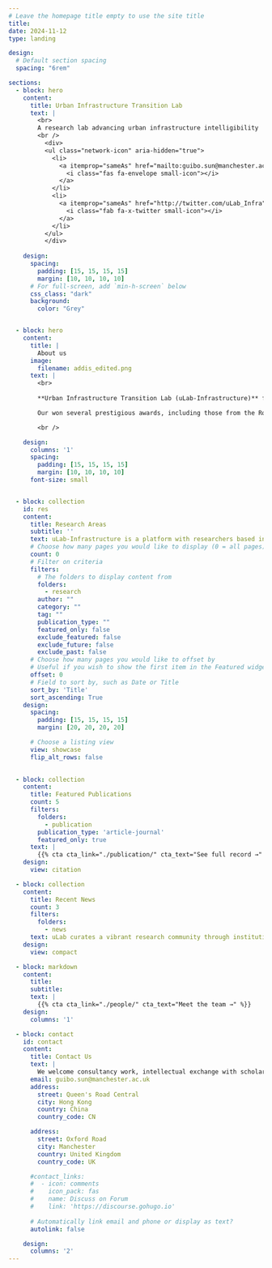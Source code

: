```yaml
---
# Leave the homepage title empty to use the site title
title: 
date: 2024-11-12
type: landing

design:
  # Default section spacing
  spacing: "6rem"

sections:
  - block: hero
    content:
      title: Urban Infrastructure Transition Lab
      text: | 
        <br>
        A research lab advancing urban infrastructure intelligibility
        <br />
          <div>
          <ul class="network-icon" aria-hidden="true">
            <li>
              <a itemprop="sameAs" href="mailto:guibo.sun@manchester.ac.uk">
                <i class="fas fa-envelope small-icon"></i>
              </a>
            </li>
            <li>
              <a itemprop="sameAs" href="http://twitter.com/uLab_Infra" target="_blank" rel="noopener">
                <i class="fab fa-x-twitter small-icon"></i>
              </a>
            </li>  
          </ul>
          </div>
      
    design:
      spacing:
        padding: [15, 15, 15, 15]
        margin: [10, 10, 10, 10]
      # For full-screen, add `min-h-screen` below
      css_class: "dark"
      background:
        color: "Grey"


  - block: hero
    content:
      title: |
        About us
      image:
        filename: addis_edited.png
      text: |
        <br>
      
        **Urban Infrastructure Transition Lab (uLab-Infrastructure)** focuses on understanding infrastructure financing and assessing its impact. The social, economic and health impacts of large-scale infrastructure interventions, such as new metro, urban renewal, large-block gated communities, and global street experiments, are profound. We specialise in using natural experiments to infer the causality of such impacts. We are interested in the institution and governance of the infrastructure financing, using experimental economics approaches to formulate the decision-making processes in local governments.

        Our won several prestigious awards, including those from the Royal Town Planning Institute (UK), Lincoln Institute of Land Policy (USA), Hong Kong Institute of Surveyors, and International Association for China Planning. We have published articles in highly reputable journals and public policy reports. Our research and practice are funded by national and international competitive research grants and industry funds (over 1 million GBP).

        <br />

    design:
      columns: '1'  
      spacing:
        padding: [15, 15, 15, 15]
        margin: [10, 10, 10, 10]
      font-size: small


  - block: collection
    id: res
    content:
      title: Research Areas
      subtitle: ''
      text: uLab-Infrastructure is a platform with researchers based in the UK, Hong Kong and China focusing on urban infrastructure research and practices.
      # Choose how many pages you would like to display (0 = all pages)
      count: 0
      # Filter on criteria
      filters:
        # The folders to display content from
        folders:
          - research
        author: ""
        category: ""
        tag: ""
        publication_type: ""
        featured_only: false
        exclude_featured: false
        exclude_future: false
        exclude_past: false
      # Choose how many pages you would like to offset by
      # Useful if you wish to show the first item in the Featured widget
      offset: 0
      # Field to sort by, such as Date or Title
      sort_by: 'Title'
      sort_ascending: True
    design:
      spacing:
        padding: [15, 15, 15, 15]
        margin: [20, 20, 20, 20]

      # Choose a listing view
      view: showcase
      flip_alt_rows: false

  
  - block: collection
    content:
      title: Featured Publications
      count: 5
      filters:
        folders:
          - publication
        publication_type: 'article-journal'
        featured_only: true
      text: |
        {{% cta cta_link="./publication/" cta_text="See full record →" %}}  
    design:
      view: citation

  - block: collection
    content:
      title: Recent News
      count: 3
      filters:
        folders:
          - news
      text: uLab curates a vibrant research community through institutional connections.
    design:
      view: compact

  - block: markdown
    content:
      title:
      subtitle:
      text: |
        {{% cta cta_link="./people/" cta_text="Meet the team →" %}}
    design:
      columns: '1'

  - block: contact
    id: contact
    content:
      title: Contact Us
      text: |
        We welcome consultancy work, intellectual exchange with scholars, and collaboration with practitioners.
      email: guibo.sun@manchester.ac.uk
      address: 
        street: Queen's Road Central
        city: Hong Kong
        country: China
        country_code: CN

      address: 
        street: Oxford Road
        city: Manchester
        country: United Kingdom
        country_code: UK

      #contact_links:
      #  - icon: comments
      #    icon_pack: fas
      #    name: Discuss on Forum
      #    link: 'https://discourse.gohugo.io'
    
      # Automatically link email and phone or display as text?
      autolink: false

    design:
      columns: '2'
---
```

